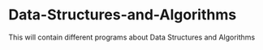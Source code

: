 # Data-Structures-and-Algorithms
This will contain different programs about Data Structures and Algorithms
